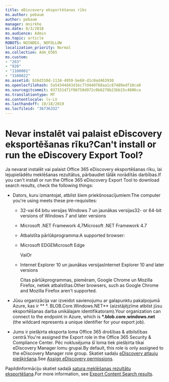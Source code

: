 ```yaml
---
title: eDiscovery eksportēšanas rīks
ms.author: pebaum
author: pebaum
manager: mnirkhe
ms.date: 8/3/2018
ms.audience: Admin
ms.topic: article
ROBOTS: NOINDEX, NOFOLLOW
localization_priority: Normal
ms.collection: Adm_O365
ms.custom:
- "263"
- "928"
- "1100001"
- "3100022"
ms.assetid: b16d310d-1134-4959-be68-d1c0ad463930
ms.openlocfilehash: 5a54344d43d16c77d440768aa1c87489edf10ca0
ms.sourcegitcommit: 037331d71f06750d972c0b6278b23bb15c4806ca
ms.translationtype: MT
ms.contentlocale: lv-LV
ms.lasthandoff: 10/18/2019
ms.locfileid: "36736332"
---
```

# <a name="cant-install-or-run-the-ediscovery-export-tool"></a><span data-ttu-id="4f49d-102">Nevar instalēt vai palaist eDiscovery eksportēšanas rīku?</span><span class="sxs-lookup"><span data-stu-id="4f49d-102">Can't install or run the eDiscovery Export Tool?</span></span>

<span data-ttu-id="4f49d-103">Ja nevarat instalēt vai palaist Office 365 eDiscovery eksportēšanas rīku, lai lejupielādētu meklēšanas rezultātus, pārbaudiet tālāk norādītās darbības.</span><span class="sxs-lookup"><span data-stu-id="4f49d-103">If you can't install or run the Office 365 eDiscovery Export Tool to download search results, check the following things:</span></span>
  
- <span data-ttu-id="4f49d-104">Dators, kuru izmantojat, atbilst šiem priekšnosacījumiem:</span><span class="sxs-lookup"><span data-stu-id="4f49d-104">The computer you're using meets these pre-requisites:</span></span>

  - <span data-ttu-id="4f49d-105">32-vai 64 bitu versijas Windows 7 un jaunākas versijas</span><span class="sxs-lookup"><span data-stu-id="4f49d-105">32- or 64-bit versions of Windows 7 and later versions</span></span>

  - <span data-ttu-id="4f49d-106">Microsoft .NET Framework 4,7</span><span class="sxs-lookup"><span data-stu-id="4f49d-106">Microsoft .NET Framework 4.7</span></span>

  - <span data-ttu-id="4f49d-107">Atbalstīta pārlūkprogramma:</span><span class="sxs-lookup"><span data-stu-id="4f49d-107">A supported browser:</span></span>

  - <span data-ttu-id="4f49d-108">Microsoft EDGE</span><span class="sxs-lookup"><span data-stu-id="4f49d-108">Microsoft Edge</span></span>

    <span data-ttu-id="4f49d-109">Vai</span><span class="sxs-lookup"><span data-stu-id="4f49d-109">Or</span></span>

  - <span data-ttu-id="4f49d-110">Internet Explorer 10 un jaunākas versijas</span><span class="sxs-lookup"><span data-stu-id="4f49d-110">Internet Explorer 10 and later versions</span></span>

    <span data-ttu-id="4f49d-111">Citas pārlūkprogrammas, piemēram, Google Chrome un Mozilla Firefox, netiek atbalstītas.</span><span class="sxs-lookup"><span data-stu-id="4f49d-111">Other browsers, such as Google Chrome and Mozilla Firefox aren't supported.</span></span>

- <span data-ttu-id="4f49d-112">Jūsu organizācija var izveidot savienojumu ar galapunktu pakalpojumā Azure, kas ir \*\* \*. BLOB.Core.Windows.NET\*\* (aizstājējzīme atbilst jūsu eksportēšanas darba unikālajam identifikatoram).</span><span class="sxs-lookup"><span data-stu-id="4f49d-112">Your organization can connect to the endpoint in Azure, which is **\*.blob.core.windows.net** (the wildcard represents a unique identifier for your export job).</span></span>

- <span data-ttu-id="4f49d-113">Jums ir piešķirta eksporta loma Office 365 drošības &amp; atbilstības centrā.</span><span class="sxs-lookup"><span data-stu-id="4f49d-113">You're assigned the Export role in the Office 365 Security &amp; Compliance Center.</span></span> <span data-ttu-id="4f49d-114">Pēc noklusējuma šī loma tiek piešķirta tikai eDiscovery Manager lomu grupai.</span><span class="sxs-lookup"><span data-stu-id="4f49d-114">By default, this role is only assigned to the eDiscovery Manager role group.</span></span> <span data-ttu-id="4f49d-115">Skatiet sadaļu [eDiscovery atļauju piešķiršana](https://docs.microsoft.com/office365/securitycompliance/assign-ediscovery-permissions).</span><span class="sxs-lookup"><span data-stu-id="4f49d-115">See [Assign eDiscovery permissions](https://docs.microsoft.com/office365/securitycompliance/assign-ediscovery-permissions).</span></span>

<span data-ttu-id="4f49d-116">Papildinformāciju skatiet sadaļā [satura meklēšanas rezultātu eksportēšana](https://docs.microsoft.com/office365/securitycompliance/export-search-results).</span><span class="sxs-lookup"><span data-stu-id="4f49d-116">For more information, see [Export Content Search results](https://docs.microsoft.com/office365/securitycompliance/export-search-results).</span></span>
  